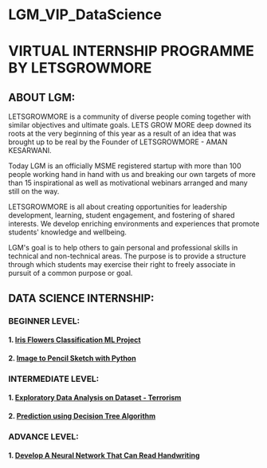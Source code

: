 # LGM_VIP_DataScience

# VIRTUAL INTERNSHIP PROGRAMME BY LETSGROWMORE

## ABOUT LGM:

LETSGROWMORE is a community of diverse people coming together with similar objectives and ultimate goals. LETS GROW MORE deep downed its roots at the very beginning of this year as a result of an idea that was brought up to be real by the Founder of LETSGROWMORE - AMAN KESARWANI.

Today LGM is an officially MSME registered startup with more than 100 people working hand in hand with us and breaking our own targets of more than 15 inspirational as well as motivational webinars arranged and many still on the way. 

LETSGROWMORE is all about creating opportunities for leadership development, learning, student engagement, and fostering of shared interests. We develop enriching environments and experiences that promote students' knowledge and wellbeing.

LGM's goal is to help others to gain personal and professional skills in technical and non-technical areas. The purpose is to provide a structure through which students may exercise their right to freely associate in pursuit of a common purpose or goal.

## DATA SCIENCE INTERNSHIP:

### BEGINNER LEVEL:
   #### 1. [Iris Flowers Classification ML Project](https://github.com/saidixith002/LGM_VIP_DataScience/tree/main/1.%20Beginner_level/Iris_Flower)
   #### 2. [Image to Pencil Sketch with Python](https://github.com/saidixith002/LGM_VIP_DataScience/tree/main/1.%20Beginner_level/pencil_sketch)
### INTERMEDIATE LEVEL:
   #### 1. [Exploratory Data Analysis on Dataset - Terrorism](https://github.com/saidixith002/LGM_VIP_DataScience/tree/main/2.%20Intermediate_level/Terrorism)
   #### 2. [Prediction using Decision Tree  Algorithm](https://github.com/saidixith002/LGM_VIP_DataScience/tree/main/2.%20Intermediate_level/DecisionTree)
### ADVANCE LEVEL:
   #### 1. [Develop A Neural Network That Can Read Handwriting](https://github.com/saidixith002/LGM_VIP_DataScience/tree/main/3.%20Advanced_level/Develop%20A%20Neural%20Network%20That%20Can%20Read%20Handwriting)
